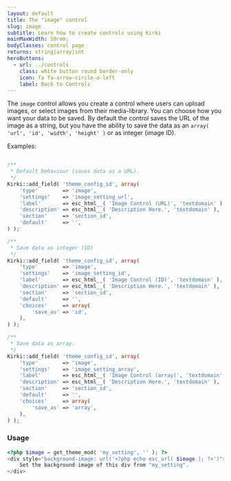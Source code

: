 ```yaml
---
layout: default
title: The "image" control
slug: image
subtitle: Learn how to create controls using Kirki
mainMaxWidth: 50rem;
bodyClasses: control page
returns: string|array|int
heroButtons:
  - url: ../controls
    class: white button round border-only
    icon: fa fa-arrow-circle-o-left
    label: Back to Controls
---
```


The `image` control allows you create a control where users can upload images, or select images from their media-library.
You can choose how you want your data to be saved. By default the control saves the URL of the image as a string, but you have the ability to save the data as an `array( 'url', 'id', 'width', 'height' )` or as integer (image ID).

Examples:

```php

/**
 * Default behaviour (saves data as a URL).
 */
Kirki::add_field( 'theme_config_id', array(
	'type'        => 'image',
	'settings'    => 'image_setting_url',
	'label'       => esc_html__( 'Image Control (URL)', 'textdomain' ),
	'description' => esc_html__( 'Description Here.', 'textdomain' ),
	'section'     => 'section_id',
	'default'     => '',
) );

/**
 * Save data as integer (ID)
 */
Kirki::add_field( 'theme_config_id', array(
	'type'        => 'image',
	'settings'    => 'image_setting_id',
	'label'       => esc_html__( 'Image Control (ID)', 'textdomain' ),
	'description' => esc_html__( 'Description Here.', 'textdomain' ),
	'section'     => 'section_id',
	'default'     => '',
	'choices'     => array(
		'save_as' => 'id',
	),
) );

/**
 * Save data as array.
 */
Kirki::add_field( 'theme_config_id', array(
	'type'        => 'image',
	'settings'    => 'image_setting_array',
	'label'       => esc_html__( 'Image Control (array)', 'textdomain' ),
	'description' => esc_html__( 'Description Here.', 'textdomain' ),
	'section'     => 'section_id',
	'default'     => '',
	'choices'     => array(
		'save_as' => 'array',
	),
) );
```

### Usage

```php
<?php $image = get_theme_mod( 'my_setting', '' ); ?>
<div style="background-image: url('<?php echo esc_url( $image ); ?>')">
	Set the background-image of this div from "my_setting".
</div>
```
